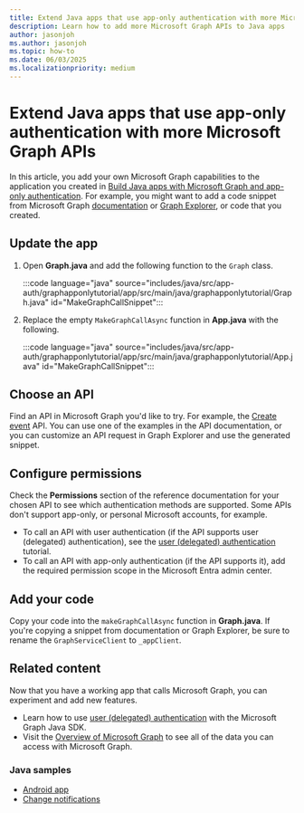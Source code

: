 ```yaml
---
title: Extend Java apps that use app-only authentication with more Microsoft Graph APIs
description: Learn how to add more Microsoft Graph APIs to Java apps
author: jasonjoh
ms.author: jasonjoh
ms.topic: how-to
ms.date: 06/03/2025
ms.localizationpriority: medium
---
```


# Extend Java apps that use app-only authentication with more Microsoft Graph APIs

<!-- cSpell:ignore graphapponlytutorial -->

In this article, you add your own Microsoft Graph capabilities to the application you created in [Build Java apps with Microsoft Graph and app-only authentication](java-app-only.md). For example, you might want to add a code snippet from Microsoft Graph [documentation](/graph/api/overview) or [Graph Explorer](https://developer.microsoft.com/graph/graph-explorer), or code that you created.

## Update the app

1. Open **Graph.java** and add the following function to the `Graph` class.

    :::code language="java" source="includes/java/src/app-auth/graphapponlytutorial/app/src/main/java/graphapponlytutorial/Graph.java" id="MakeGraphCallSnippet":::

1. Replace the empty `MakeGraphCallAsync` function in **App.java** with the following.

    :::code language="java" source="includes/java/src/app-auth/graphapponlytutorial/app/src/main/java/graphapponlytutorial/App.java" id="MakeGraphCallSnippet":::

## Choose an API

Find an API in Microsoft Graph you'd like to try. For example, the [Create event](/graph/api/user-post-events) API. You can use one of the examples in the API documentation, or you can customize an API request in Graph Explorer and use the generated snippet.

## Configure permissions

Check the **Permissions** section of the reference documentation for your chosen API to see which authentication methods are supported. Some APIs don't support app-only, or personal Microsoft accounts, for example.

- To call an API with user authentication (if the API supports user (delegated) authentication),  see the [user (delegated) authentication](java.md) tutorial.
- To call an API with app-only authentication (if the API supports it), add the required permission scope in the Microsoft Entra admin center.

## Add your code

Copy your code into the `makeGraphCallAsync` function in **Graph.java**. If you're copying a snippet from documentation or Graph Explorer, be sure to rename the `GraphServiceClient` to `_appClient`.

## Related content

Now that you have a working app that calls Microsoft Graph, you can experiment and add new features.

- Learn how to use [user (delegated) authentication](java.md) with the Microsoft Graph Java SDK.
- Visit the [Overview of Microsoft Graph](/graph/overview) to see all of the data you can access with Microsoft Graph.

### Java samples

- [Android app](https://github.com/microsoftgraph/msgraph-training-android)
- [Change notifications](https://github.com/microsoftgraph/java-spring-webhooks-sample)
